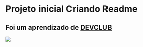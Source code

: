<h1> Projeto inicial Criando Readme</h1>
<h2> Foi um aprendizado de <a href="www.devclub.com.br">DEVCLUB</a></h2>
<img src="C:\Users\Saurus\Desktop\DEVCLUB\CSS\ProjetoMedia1\baby.png"/>
